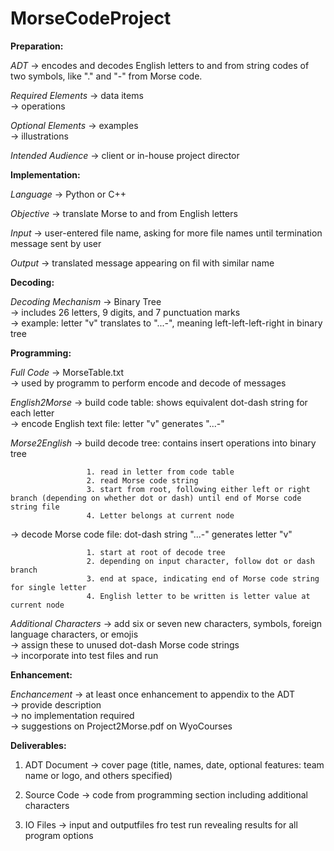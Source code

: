 # MorseCodeProject

**Preparation:**

*ADT* -> encodes and decodes English letters to and from string codes of two symbols, like "." and "-" from Morse code.

*Required Elements* -> data items  
                  -> operations

*Optional Elements* -> examples  
                  -> illustrations

*Intended Audience* -> client or in-house project director

**Implementation:**

*Language* -> Python or C++

*Objective* -> translate Morse to and from English letters

*Input* -> user-entered file name, asking for more file names until termination message sent by user

*Output* -> translated message appearing on fil with similar name

**Decoding:**

*Decoding Mechanism* -> Binary Tree  
                   -> includes 26 letters, 9 digits, and 7 punctuation marks  
                   -> example: letter "v" translates to "...-", meaning left-left-left-right in binary tree
                   
**Programming:**

*Full Code* -> MorseTable.txt  
          -> used by programm to perform encode and decode of messages

*English2Morse* -> build code table: shows equivalent dot-dash string for each letter  
              -> encode English text file: letter "v" generates "...-"

*Morse2English* -> build decode tree: contains insert operations into binary tree

                     1. read in letter from code table  
                     2. read Morse code string  
                     3. start from root, following either left or right branch (depending on whether dot or dash) until end of Morse code string file  
                     4. Letter belongs at current node  
                     
   -> decode Morse code file: dot-dash string "...-" generates letter "v"
              
                     1. start at root of decode tree  
                     2. depending on input character, follow dot or dash branch  
                     3. end at space, indicating end of Morse code string for single letter  
                     4. English letter to be written is letter value at current node  

*Additional Characters* -> add six or seven new characters, symbols, foreign language characters, or emojis  
                      -> assign these to unused dot-dash Morse code strings  
                      -> incorporate into test files and run  
                      
**Enhancement:**

*Enchancement* -> at least once enhancement to appendix to the ADT  
             -> provide description  
             -> no implementation required  
             -> suggestions on Project2Morse.pdf on WyoCourses  
             

**Deliverables:**

1. ADT Document -> cover page (title, names, date, optional features: team name or logo, and others specified)

2. Source Code -> code from programming section including additional characters

3. IO Files -> input and outputfiles fro test run revealing results for all program options
